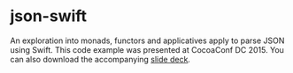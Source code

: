 # json-swift
An exploration into monads, functors and applicatives apply to parse JSON using Swift. This code example was presented at CocoaConf DC 2015. You can also download the accompanying [slide deck](https://speakerdeck.com/abijlani/json-plus-swift-functionally-beautiful).
